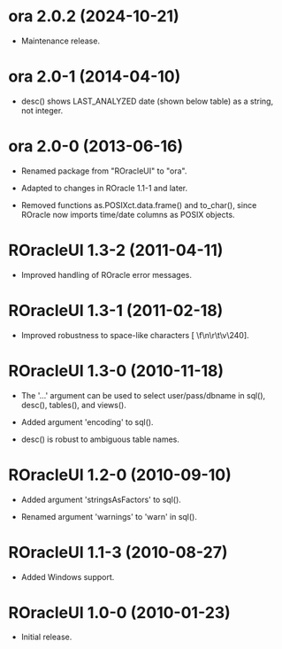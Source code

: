 # ora 2.0.2 (2024-10-21)

* Maintenance release.




# ora 2.0-1 (2014-04-10)

* desc() shows LAST_ANALYZED date (shown below table) as a string, not integer.




# ora 2.0-0 (2013-06-16)

* Renamed package from "ROracleUI" to "ora".

* Adapted to changes in ROracle 1.1-1 and later.

* Removed functions as.POSIXct.data.frame() and to_char(), since ROracle now
  imports time/date columns as POSIX objects.




# ROracleUI 1.3-2 (2011-04-11)

* Improved handling of ROracle error messages.




# ROracleUI 1.3-1 (2011-02-18)

* Improved robustness to space-like characters [ \f\n\r\t\v\240].




# ROracleUI 1.3-0 (2010-11-18)

* The '...' argument can be used to select user/pass/dbname in sql(), desc(),
  tables(), and views().

* Added argument 'encoding' to sql().

* desc() is robust to ambiguous table names.




# ROracleUI 1.2-0 (2010-09-10)

* Added argument 'stringsAsFactors' to sql().

* Renamed argument 'warnings' to 'warn' in sql().




# ROracleUI 1.1-3 (2010-08-27)

* Added Windows support.




# ROracleUI 1.0-0 (2010-01-23)

* Initial release.
